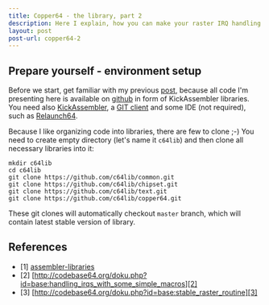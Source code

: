 ```yaml
---
title: Copper64 - the library, part 2
description: Here I explain, how you can make your raster IRQ handling code simpler and cleaner.
layout: post
post-url: copper64-2
--- 
```

## Prepare yourself - environment setup
Before we start, get familiar with my previous [post][1], because all code I'm presenting here is available on [github](https://github.com/c64lib) in form of KickAssembler libraries. You need also [KickAssembler](http://www.theweb.dk/KickAssembler/Main.html#frontpage), a [GIT client](https://git-scm.com/downloads) and some IDE (not required), such as [Relaunch64](http://www.popelganda.de/relaunch64.html).

Because I like organizing code into libraries, there are few to clone ;-) You need to create empty directory (let's name it `c64lib`) and then clone all necessary libraries into it:
```
mkdir c64lib
cd c64lib
git clone https://github.com/c64lib/common.git
git clone https://github.com/c64lib/chipset.git
git clone https://github.com/c64lib/text.git
git clone https://github.com/c64lib/copper64.git
```

These git clones will automatically checkout `master` branch, which will contain latest stable version of library.

## References
* \[1\] [assembler-libraries][1]
* \[2\] [http://codebase64.org/doku.php?id=base:handling_irqs_with_some_simple_macros][2]
* \[3\] [http://codebase64.org/doku.php?id=base:stable_raster_routine][3]

[1]: assembler-libraries
[2]: http://codebase64.org/doku.php?id=base:handling_irqs_with_some_simple_macros
[3]: http://codebase64.org/doku.php?id=base:stable_raster_routine